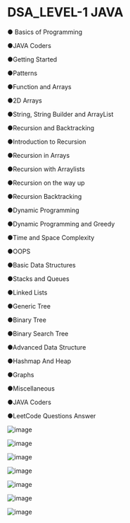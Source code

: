 # DSA_LEVEL-1  JAVA

● Basics of Programming 

●JAVA  Coders

●Getting Started

●Patterns

●Function and Arrays

●2D Arrays

●String, String Builder and ArrayList

●Recursion and Backtracking  

●Introduction to Recursion

●Recursion in Arrays

●Recursion with Arraylists

●Recursion on the way up

●Recursion Backtracking

●Dynamic Programming

●Dynamic Programming and Greedy

●Time and Space Complexity

●OOPS  

●Basic Data Structures  

●Stacks and Queues

●Linked Lists

●Generic Tree

●Binary Tree

●Binary Search Tree

●Advanced Data Structure  

●Hashmap And Heap

●Graphs

●Miscellaneous  

●JAVA  Coders

●LeetCode  Questions Answer


![image](https://user-images.githubusercontent.com/53333326/187085225-a4659576-78d6-4cda-9401-972993957d9e.png)


![image](https://user-images.githubusercontent.com/53333326/187085101-50b522eb-4dd2-42c0-88f2-c3ee497d4fbe.png)

![image](https://user-images.githubusercontent.com/53333326/187085115-2dfe1a4a-85f1-46b3-bb87-cc404ee7c678.png)

![image](https://user-images.githubusercontent.com/53333326/187085130-7c5d997b-a88d-4896-a2a4-7048c53e1347.png)

![image](https://user-images.githubusercontent.com/53333326/187085148-28031a92-d48c-4657-901d-9a76b1c66592.png)

![image](https://user-images.githubusercontent.com/53333326/187085169-e44497e3-42c5-4ace-824a-ae2c07d93b6a.png)

![image](https://user-images.githubusercontent.com/53333326/187085183-09bbb933-a7f6-49ac-bb53-d854e59ebb85.png)








